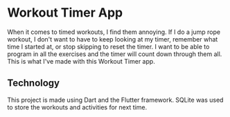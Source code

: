 # Workout Timer App

When it comes to timed workouts, I find them annoying. If I do a jump rope workout, I don't want to have to keep looking at my timer, remember what time I started at, or stop skipping to reset the timer. I want to be able to program in all the exercises and the timer will count down through them all. This is what I've made with this Workout Timer app.

## Technology

This project is made using Dart and the Flutter framework. SQLite was used to store the workouts and activities for next time.
